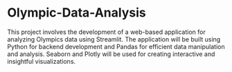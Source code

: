 # Olympic-Data-Analysis
This project involves the development of a web-based application for analyzing Olympics data using Streamlit. The application will be built using Python for backend development and Pandas for efficient data manipulation and analysis. Seaborn and Plotly will be used for creating interactive and insightful visualizations.
